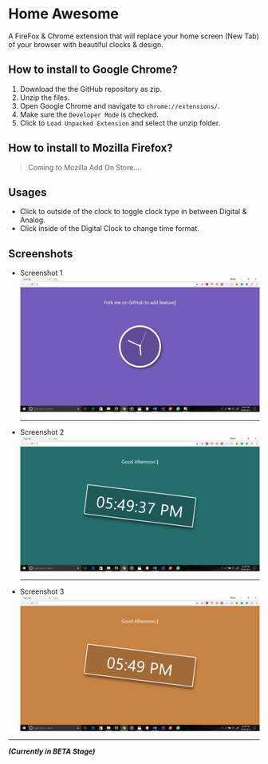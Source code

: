# Home Awesome
A FireFox & Chrome extension that will replace your home screen (New Tab) of your browser with beautiful clocks & design.

## How to install to Google Chrome?
1. Download the the GitHub repository as zip. 
2. Unzip the files. 
3. Open Google Chrome and navigate to `chrome://extensions/`.
4. Make sure the `Developer Mode` is checked.
5. Click to `Load Unpacked Extension` and select the unzip folder. 

## How to install to Mozilla Firefox?
 > Coming to Mozilla Add On Store....

## Usages 
- Click to outside of the clock to toggle clock type in between Digital & Analog.
- Click inside of the Digital Clock to change time format.

## Screenshots

* Screenshot 1  ![Screenshot 1](./img/homeAwesome1.png)
    <hr>
* Screenshot 2  ![Screenshot 2](./img/homeAwesome2.png)
    <hr>
* Screenshot 3  ![Screenshot 3](./img/homeAwesome3.png)

<hr>

***(Currently in BETA Stage)***
